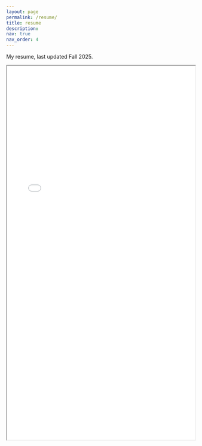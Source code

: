 ```yaml
---
layout: page
permalink: /resume/
title: resume
description: 
nav: true
nav_order: 4
---
```

My resume, last updated Fall 2025.

<iframe src="../assets/pdf/Park_Seohyun_Resume_Embed.pdf" width="100%" height="1000px"></iframe>

